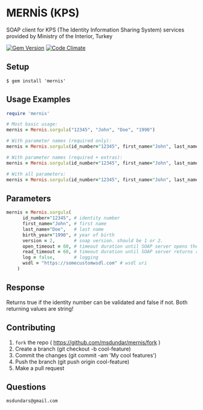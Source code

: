 # MERNİS (KPS)

SOAP client for KPS (The Identity Information Sharing System) services provided by Ministry of the Interior, Turkey

[![Gem Version](https://badge.fury.io/rb/mernis.svg)](http://badge.fury.io/rb/mernis)
[![Code Climate](https://codeclimate.com/github/msdundar/mernis/badges/gpa.svg)](https://codeclimate.com/github/msdundar/mernis)

## Setup

```
$ gem install 'mernis'
```

## Usage Examples

```ruby
require 'mernis'

# Most basic usage:
mernis = Mernis.sorgula("12345", "John", "Doe", "1990")

# With parameter names (required only):
mernis = Mernis.sorgula(id_number="12345", first_name="John", last_name="Doe", birth_year="1990")

# With parameter names (required + extras):
mernis = Mernis.sorgula(id_number="12345", first_name="John", last_name="Doe", birth_year="1990", version = 2, log = false)

# With all parameters:
mernis = Mernis.sorgula(id_number="12345", first_name="John", last_name="Doe", birth_year="1990", version = 2, open_timeout = 60, read_timeout = 60, log = false, wsdl = "https://somecustomwsdl.com" )

```

## Parameters

```ruby
mernis = Mernis.sorgula(
      id_number="12345", # identity number
      first_name="John", # first name
      last_name="Doe",   # last name
      birth_year="1990", # year of birth
      version = 2,       # soap version. should be 1 or 2.
      open_timeout = 60, # timeout duration until SOAP server opens the connection. in seconds.
      read_timeout = 60, # timeout duration until SOAP server returns response. in seconds.
      log = false,       # logging
      wsdl = "https://somecustomwsdl.com" # wsdl uri
    )
```

## Response

Returns true if the identity number can be validated and false if not. Both returning values are string!

## Contributing

1. `fork` the repo ( https://github.com/msdundar/mernis/fork )
2. Create a branch (git checkout -b cool-feature)
3. Commit the changes (git commit -am 'My cool features')
4. Push the branch (git push origin cool-feature)
5. Make a pull request


## Questions

```
msdundars@gmail.com
```
